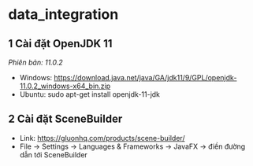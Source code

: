 # data_integration

## 1 Cài đặt OpenJDK 11
*Phiên bản: 11.0.2*

* Windows: https://download.java.net/java/GA/jdk11/9/GPL/openjdk-11.0.2_windows-x64_bin.zip
* Ubuntu: sudo apt-get install openjdk-11-jdk

## 2 Cài đặt SceneBuilder
* Link: https://gluonhq.com/products/scene-builder/
* File -> Settings -> Languages & Frameworks -> JavaFX -> điền đường dẫn tới SceneBuilder
